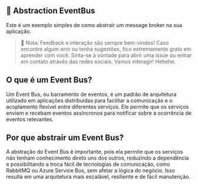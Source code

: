 ## :bus: Abstraction EventBus
Este é um exemplo simples de como abstrair um message broker na sua aplicação.

>🚨 Nota: Feedback e interação são sempre bem-vindos! Caso encontre algum erro ou tenha sugestões, fico extremamente grato em aprender com você. Sinta-se à vontade para abrir uma issue ou entrar em contato através das redes sociais. Vamos interagir! Hehehe.

## O que é um Event Bus?

Um Event Bus, ou barramento de eventos, é um padrão de arquitetura utilizado em aplicações distribuídas para facilitar a comunicação e o acoplamento flexível entre diferentes serviços. Ele permite que os serviços enviem e recebam eventos assíncronos para notificar sobre a ocorrência de eventos relevantes.

## Por que abstrair um Event Bus?

A abstração do Event Bus é importante, pois ela permite que os serviços não tenham conhecimento direto uns dos outros, reduzindo a dependência e possibilitando a troca fácil de tecnologias de comunicação, como RabbitMQ ou Azure Service Bus, sem afetar a lógica do negócio. Isso resulta em uma arquitetura mais escalável, resiliente e de fácil manutenção.
